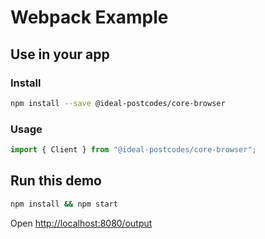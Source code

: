 # Webpack Example

## Use in your app

### Install

```bash
npm install --save @ideal-postcodes/core-browser
```

### Usage

```javascript
import { Client } from "@ideal-postcodes/core-browser";
```

## Run this demo

```bash
npm install && npm start
```

Open [http://localhost:8080/output](http://localhost:8080/output)
